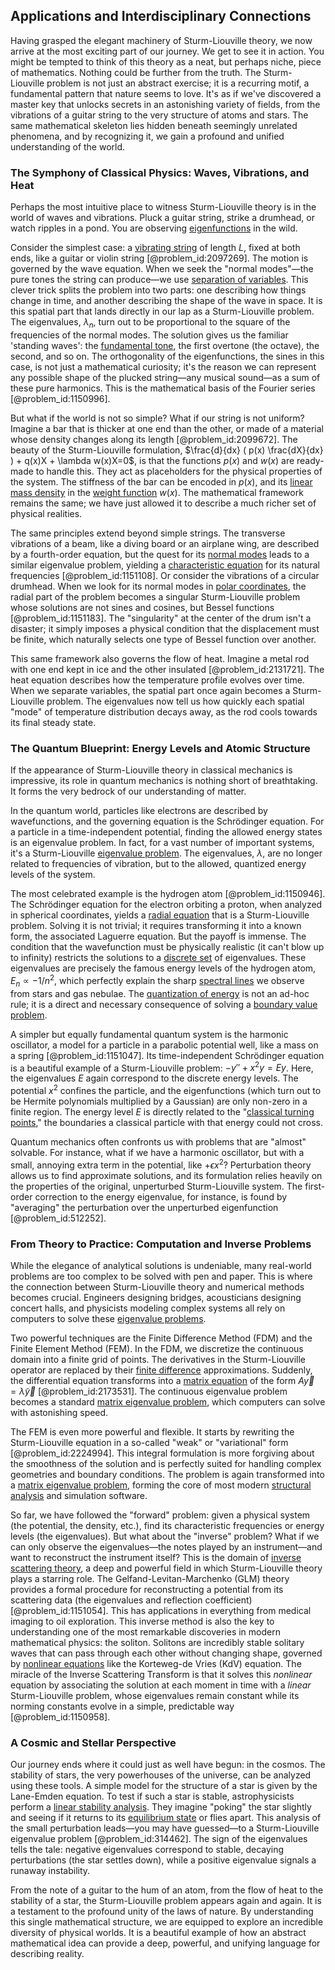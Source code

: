 ## Applications and Interdisciplinary Connections

Having grasped the elegant machinery of Sturm-Liouville theory, we now arrive at the most exciting part of our journey. We get to see it in action. You might be tempted to think of this theory as a neat, but perhaps niche, piece of mathematics. Nothing could be further from the truth. The Sturm-Liouville problem is not just an abstract exercise; it is a recurring motif, a fundamental pattern that nature seems to love. It's as if we've discovered a master key that unlocks secrets in an astonishing variety of fields, from the vibrations of a guitar string to the very structure of atoms and stars. The same mathematical skeleton lies hidden beneath seemingly unrelated phenomena, and by recognizing it, we gain a profound and unified understanding of the world.

### The Symphony of Classical Physics: Waves, Vibrations, and Heat

Perhaps the most intuitive place to witness Sturm-Liouville theory is in the world of waves and vibrations. Pluck a guitar string, strike a drumhead, or watch ripples in a pond. You are observing [eigenfunctions](@article_id:154211) in the wild.

Consider the simplest case: a [vibrating string](@article_id:137962) of length $L$, fixed at both ends, like a guitar or violin string [@problem_id:2097269]. The motion is governed by the wave equation. When we seek the "normal modes"—the pure tones the string can produce—we use [separation of variables](@article_id:148222). This clever trick splits the problem into two parts: one describing how things change in time, and another describing the shape of the wave in space. It is this spatial part that lands directly in our lap as a Sturm-Liouville problem. The eigenvalues, $\lambda_n$, turn out to be proportional to the square of the frequencies of the normal modes. The solution gives us the familiar 'standing waves': the [fundamental tone](@article_id:181668), the first overtone (the octave), the second, and so on. The orthogonality of the eigenfunctions, the sines in this case, is not just a mathematical curiosity; it's the reason we can represent any possible shape of the plucked string—any musical sound—as a sum of these pure harmonics. This is the mathematical basis of the Fourier series [@problem_id:1150996].

But what if the world is not so simple? What if our string is not uniform? Imagine a bar that is thicker at one end than the other, or made of a material whose density changes along its length [@problem_id:2099672]. The beauty of the Sturm-Liouville formulation, $\frac{d}{dx} ( p(x) \frac{dX}{dx} ) + q(x)X + \lambda w(x)X=0$, is that the functions $p(x)$ and $w(x)$ are ready-made to handle this. They act as placeholders for the physical properties of the system. The stiffness of the bar can be encoded in $p(x)$, and its [linear mass density](@article_id:276191) in the [weight function](@article_id:175542) $w(x)$. The mathematical framework remains the same; we have just allowed it to describe a much richer set of physical realities.

The same principles extend beyond simple strings. The transverse vibrations of a beam, like a diving board or an airplane wing, are described by a fourth-order equation, but the quest for its [normal modes](@article_id:139146) leads to a similar eigenvalue problem, yielding a [characteristic equation](@article_id:148563) for its natural frequencies [@problem_id:1151108]. Or consider the vibrations of a circular drumhead. When we look for its normal modes in [polar coordinates](@article_id:158931), the radial part of the problem becomes a singular Sturm-Liouville problem whose solutions are not sines and cosines, but Bessel functions [@problem_id:1151183]. The "singularity" at the center of the drum isn't a disaster; it simply imposes a physical condition that the displacement must be finite, which naturally selects one type of Bessel function over another.

This same framework also governs the flow of heat. Imagine a metal rod with one end kept in ice and the other insulated [@problem_id:2131721]. The heat equation describes how the temperature profile evolves over time. When we separate variables, the spatial part once again becomes a Sturm-Liouville problem. The eigenvalues now tell us how quickly each spatial "mode" of temperature distribution decays away, as the rod cools towards its final steady state.

### The Quantum Blueprint: Energy Levels and Atomic Structure

If the appearance of Sturm-Liouville theory in classical mechanics is impressive, its role in quantum mechanics is nothing short of breathtaking. It forms the very bedrock of our understanding of matter.

In the quantum world, particles like electrons are described by wavefunctions, and the governing equation is the Schrödinger equation. For a particle in a time-independent potential, finding the allowed energy states is an eigenvalue problem. In fact, for a vast number of important systems, it's a Sturm-Liouville [eigenvalue problem](@article_id:143404). The eigenvalues, $\lambda$, are no longer related to frequencies of vibration, but to the allowed, quantized energy levels of the system.

The most celebrated example is the hydrogen atom [@problem_id:1150946]. The Schrödinger equation for the electron orbiting a proton, when analyzed in spherical coordinates, yields a [radial equation](@article_id:137717) that is a Sturm-Liouville problem. Solving it is not trivial; it requires transforming it into a known form, the associated Laguerre equation. But the payoff is immense. The condition that the wavefunction must be physically realistic (it can't blow up to infinity) restricts the solutions to a [discrete set](@article_id:145529) of eigenvalues. These eigenvalues are precisely the famous energy levels of the hydrogen atom, $E_n \propto -1/n^2$, which perfectly explain the sharp [spectral lines](@article_id:157081) we observe from stars and gas nebulae. The [quantization of energy](@article_id:137331) is not an ad-hoc rule; it is a direct and necessary consequence of solving a [boundary value problem](@article_id:138259).

A simpler but equally fundamental quantum system is the harmonic oscillator, a model for a particle in a parabolic potential well, like a mass on a spring [@problem_id:1151047]. Its time-independent Schrödinger equation is a beautiful example of a Sturm-Liouville problem: $-y'' + x^2 y = E y$. Here, the eigenvalues $E$ again correspond to the discrete energy levels. The potential $x^2$ confines the particle, and the eigenfunctions (which turn out to be Hermite polynomials multiplied by a Gaussian) are only non-zero in a finite region. The energy level $E$ is directly related to the "[classical turning points](@article_id:155063)," the boundaries a classical particle with that energy could not cross.

Quantum mechanics often confronts us with problems that are "almost" solvable. For instance, what if we have a harmonic oscillator, but with a small, annoying extra term in the potential, like $+\epsilon x^2$? Perturbation theory allows us to find approximate solutions, and its formulation relies heavily on the properties of the original, unperturbed Sturm-Liouville system. The first-order correction to the energy eigenvalue, for instance, is found by "averaging" the perturbation over the unperturbed eigenfunction [@problem_id:512252].

### From Theory to Practice: Computation and Inverse Problems

While the elegance of analytical solutions is undeniable, many real-world problems are too complex to be solved with pen and paper. This is where the connection between Sturm-Liouville theory and numerical methods becomes crucial. Engineers designing bridges, acousticians designing concert halls, and physicists modeling complex systems all rely on computers to solve these [eigenvalue problems](@article_id:141659).

Two powerful techniques are the Finite Difference Method (FDM) and the Finite Element Method (FEM). In the FDM, we discretize the continuous domain into a finite grid of points. The derivatives in the Sturm-Liouville operator are replaced by their [finite difference](@article_id:141869) approximations. Suddenly, the differential equation transforms into a [matrix equation](@article_id:204257) of the form $A\vec{y} = \tilde{\lambda}\vec{y}$ [@problem_id:2173531]. The continuous eigenvalue problem becomes a standard [matrix eigenvalue problem](@article_id:141952), which computers can solve with astonishing speed.

The FEM is even more powerful and flexible. It starts by rewriting the Sturm-Liouville equation in a so-called "weak" or "variational" form [@problem_id:2224994]. This integral formulation is more forgiving about the smoothness of the solution and is perfectly suited for handling complex geometries and boundary conditions. The problem is again transformed into a [matrix eigenvalue problem](@article_id:141952), forming the core of most modern [structural analysis](@article_id:153367) and simulation software.

So far, we have followed the "forward" problem: given a physical system (the potential, the density, etc.), find its characteristic frequencies or energy levels (the eigenvalues). But what about the "inverse" problem? What if we can only observe the eigenvalues—the notes played by an instrument—and want to reconstruct the instrument itself? This is the domain of [inverse scattering theory](@article_id:199605), a deep and powerful field in which Sturm-Liouville theory plays a starring role. The Gelfand-Levitan-Marchenko (GLM) theory provides a formal procedure for reconstructing a potential from its scattering data (the eigenvalues and reflection coefficient) [@problem_id:1151054]. This has applications in everything from medical imaging to oil exploration. This inverse method is also the key to understanding one of the most remarkable discoveries in modern mathematical physics: the soliton. Solitons are incredibly stable solitary waves that can pass through each other without changing shape, governed by [nonlinear equations](@article_id:145358) like the Korteweg-de Vries (KdV) equation. The miracle of the Inverse Scattering Transform is that it solves this *nonlinear* equation by associating the solution at each moment in time with a *linear* Sturm-Liouville problem, whose eigenvalues remain constant while its norming constants evolve in a simple, predictable way [@problem_id:1150958].

### A Cosmic and Stellar Perspective

Our journey ends where it could just as well have begun: in the cosmos. The stability of stars, the very powerhouses of the universe, can be analyzed using these tools. A simple model for the structure of a star is given by the Lane-Emden equation. To test if such a star is stable, astrophysicists perform a [linear stability analysis](@article_id:154491). They imagine "poking" the star slightly and seeing if it returns to its [equilibrium state](@article_id:269870) or flies apart. This analysis of the small perturbation leads—you may have guessed—to a Sturm-Liouville eigenvalue problem [@problem_id:314462]. The sign of the eigenvalues tells the tale: negative eigenvalues correspond to stable, decaying perturbations (the star settles down), while a positive eigenvalue signals a runaway instability.

From the note of a guitar to the hum of an atom, from the flow of heat to the stability of a star, the Sturm-Liouville problem appears again and again. It is a testament to the profound unity of the laws of nature. By understanding this single mathematical structure, we are equipped to explore an incredible diversity of physical worlds. It is a beautiful example of how an abstract mathematical idea can provide a deep, powerful, and unifying language for describing reality.
